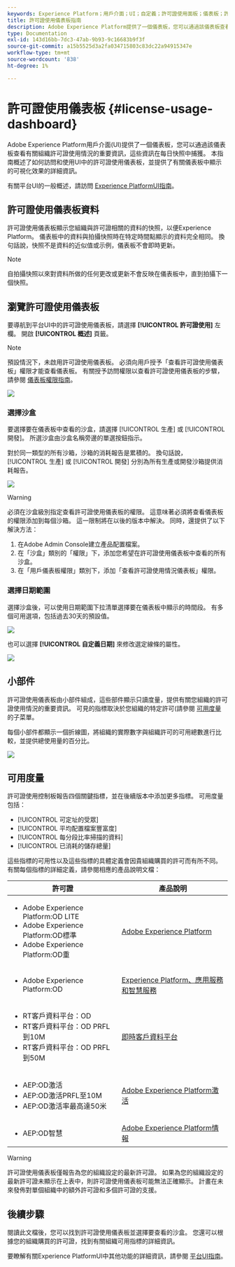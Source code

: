 ```yaml
---
keywords: Experience Platform；用戶介面；UI；自定義；許可證使用面板；儀表板；許可證使用；權利；消耗
title: 許可證使用儀表板指南
description: Adobe Experience Platform提供了一個儀表板，您可以通過該儀表板查看有關組織許可證使用情況的重要資訊。
type: Documentation
exl-id: 143d16bb-7dc3-47ab-9b93-9c16683b9f3f
source-git-commit: a15b5525d3a2fa034715803c83dc22a94915347e
workflow-type: tm+mt
source-wordcount: '838'
ht-degree: 1%

---
```


# 許可證使用儀表板 {#license-usage-dashboard}

Adobe Experience Platform用戶介面(UI)提供了一個儀表板，您可以通過該儀表板查看有關組織許可證使用情況的重要資訊，這些資訊在每日快照中捕獲。 本指南概述了如何訪問和使用UI中的許可證使用儀表板，並提供了有關儀表板中顯示的可視化效果的詳細資訊。

有關平台UI的一般概述，請訪問 [Experience PlatformUI指南](../../landing/ui-guide.md)。

## 許可證使用儀表板資料

許可證使用儀表板顯示您組織與許可證相關的資料的快照，以便Experience Platform。 儀表板中的資料與拍攝快照時在特定時間點顯示的資料完全相同。 換句話說，快照不是資料的近似值或示例，儀表板不會即時更新。

>[!NOTE]
>
>自拍攝快照以來對資料所做的任何更改或更新不會反映在儀表板中，直到拍攝下一個快照。

## 瀏覽許可證使用儀表板

要導航到平台UI中的許可證使用儀表板，請選擇 **[!UICONTROL 許可證使用]** 左欄。 開啟 **[!UICONTROL 概述]** 頁籤。

>[!NOTE]
>
>預設情況下，未啟用許可證使用儀表板。 必須向用戶授予「查看許可證使用儀表板」權限才能查看儀表板。 有關授予訪問權限以查看許可證使用儀表板的步驟，請參閱 [儀表板權限指南](../permissions.md)。

![](../images/license-usage/dashboard-overview.png)

### 選擇沙盒

要選擇要在儀表板中查看的沙盒，請選擇 [!UICONTROL 生產] 或 [!UICONTROL 開發]。 所選沙盒由沙盒名稱旁邊的單選按鈕指示。

對於同一類型的所有沙箱，沙箱的消耗報告是累積的。 換句話說， [!UICONTROL 生產] 或 [!UICONTROL 開發] 分別為所有生產或開發沙箱提供消耗報告。

![](../images/license-usage/select-sandbox.png)

>[!WARNING]
>
>必須在沙盒級別指定查看許可證使用儀表板的權限。 這意味著必須將查看儀表板的權限添加到每個沙箱。 這一限制將在以後的版本中解決。 同時，還提供了以下解決方法：
>
>1. 在Adobe Admin Console建立產品配置檔案。
>2. 在「沙盒」類別的「權限」下，添加您希望在許可證使用儀表板中查看的所有沙盒。
>3. 在「用戶儀表板權限」類別下，添加「查看許可證使用情況儀表板」權限。


### 選擇日期範圍

選擇沙盒後，可以使用日期範圍下拉清單選擇要在儀表板中顯示的時間段。 有多個可用選項，包括過去30天的預設值。

![](../images/license-usage/select-date-range.png)

也可以選擇 **[!UICONTROL 自定義日期]** 來修改選定線條的屬性。

![](../images/license-usage/select-custom-date.png)

## 小部件

許可證使用儀表板由小部件組成，這些部件顯示只讀度量，提供有關您組織的許可證使用情況的重要資訊。 可見的指標取決於您組織的特定許可(請參閱 [可用度量](#available-metrics) 的子菜單。

每個小部件都顯示一個折線圖，將組織的實際數字與組織許可的可用總數進行比較，並提供總使用量的百分比。

![](../images/license-usage/widgets.png)

## 可用度量

許可證使用控制板報告四個關鍵指標，並在後續版本中添加更多指標。 可用度量包括：

* [!UICONTROL 可定址的受眾]
* [!UICONTROL 平均配置檔案豐富度]
* [!UICONTROL 每分段比率掃描的資料]
* [!UICONTROL 已消耗的儲存總量]

這些指標的可用性以及這些指標的具體定義會因貴組織購買的許可而有所不同。 有關每個指標的詳細定義，請參閱相應的產品說明文檔：

| 許可證 | 產品說明 |
|---|---|
| <ul><li>Adobe Experience Platform:OD LITE</li><li>Adobe Experience Platform:OD標準</li><li>Adobe Experience Platform:OD重</li></ul> | [Adobe Experience Platform](https://helpx.adobe.com/legal/product-descriptions/adobe-experience-platform.html) |
| <ul><li>Adobe Experience Platform:OD</li></ul> | [Experience Platform、應用服務和智慧服務](https://helpx.adobe.com/legal/product-descriptions/exp-platform-app-svcs.html) |
| <ul><li>RT客戶資料平台：OD</li><li>RT客戶資料平台：OD PRFL到10M</li><li>RT客戶資料平台：OD PRFL到50M</li></ul> | [即時客戶資料平台](https://helpx.adobe.com/legal/product-descriptions/real-time-customer-data-platform.html) |
| <ul><li>AEP:OD激活</li><li>AEP:OD激活PRFL至10M</li><li>AEP:OD激活率最高達50米</li></ul> | [Adobe Experience Platform激活](https://helpx.adobe.com/legal/product-descriptions/adobe-experience-platform0.html) |
| <ul><li>AEP:OD智慧</li></ul> | [Adobe Experience Platform情報](https://helpx.adobe.com/legal/product-descriptions/adobe-experience-platform-intelligence---product-description.html) |

>[!WARNING]
>
>許可證使用儀表板僅報告為您的組織設定的最新許可證。 如果為您的組織設定的最新許可證未顯示在上表中，則許可證使用儀表板可能無法正確顯示。 計畫在未來發佈對單個組織中的額外許可證和多個許可證的支援。

## 後續步驟

閱讀此文檔後，您可以找到許可證使用儀表板並選擇要查看的沙盒。 您還可以根據您的組織購買的許可證，找到有關組織可用指標的詳細資訊。

要瞭解有關Experience PlatformUI中其他功能的詳細資訊，請參閱 [平台UI指南](../../landing/ui-guide.md)。
